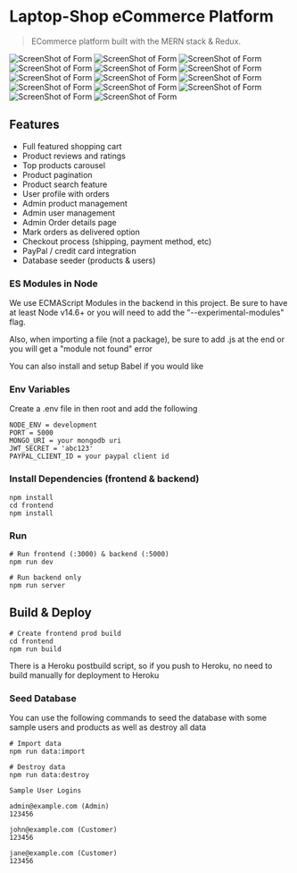 # Laptop-Shop eCommerce Platform

> ECommerce platform built with the MERN stack & Redux.




![ScreenShot of Form](screenshots/a.png)
![ScreenShot of Form](screenshots/b.png)
![ScreenShot of Form](screenshots/c.png)
![ScreenShot of Form](screenshots/d.png)
![ScreenShot of Form](screenshots/e.png)
![ScreenShot of Form](screenshots/f.png)
![ScreenShot of Form](screenshots/g.png)
![ScreenShot of Form](screenshots/h.png)
![ScreenShot of Form](screenshots/i.png)
![ScreenShot of Form](screenshots/j.png)
![ScreenShot of Form](screenshots/k.png)
![ScreenShot of Form](screenshots/l.png)
![ScreenShot of Form](screenshots/m.png)
![ScreenShot of Form](screenshots/n.png)
















## Features

- Full featured shopping cart
- Product reviews and ratings
- Top products carousel
- Product pagination
- Product search feature
- User profile with orders
- Admin product management
- Admin user management
- Admin Order details page
- Mark orders as delivered option
- Checkout process (shipping, payment method, etc)
- PayPal / credit card integration
- Database seeder (products & users)




### ES Modules in Node

We use ECMAScript Modules in the backend in this project. Be sure to have at least Node v14.6+ or you will need to add the "--experimental-modules" flag.

Also, when importing a file (not a package), be sure to add .js at the end or you will get a "module not found" error

You can also install and setup Babel if you would like

### Env Variables

Create a .env file in then root and add the following

```
NODE_ENV = development
PORT = 5000
MONGO_URI = your mongodb uri
JWT_SECRET = 'abc123'
PAYPAL_CLIENT_ID = your paypal client id
```

### Install Dependencies (frontend & backend)

```
npm install
cd frontend
npm install
```

### Run

```
# Run frontend (:3000) & backend (:5000)
npm run dev

# Run backend only
npm run server
```

## Build & Deploy

```
# Create frontend prod build
cd frontend
npm run build
```

There is a Heroku postbuild script, so if you push to Heroku, no need to build manually for deployment to Heroku

### Seed Database

You can use the following commands to seed the database with some sample users and products as well as destroy all data

```
# Import data
npm run data:import

# Destroy data
npm run data:destroy
```

```
Sample User Logins

admin@example.com (Admin)
123456

john@example.com (Customer)
123456

jane@example.com (Customer)
123456
```



